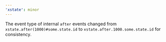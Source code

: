 ```yaml
---
'xstate': minor
---
```


The event type of internal `after` events changed from `xstate.after(1000)#some.state.id` to `xstate.after.1000.some.state.id` for consistency.
